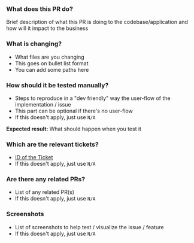 ### What does this PR do?

Brief description of what this PR is doing to the codebase/application and how will it impact to the business

### What is changing?

- What files are you changing
- This goes on bullet list format
- You can add some paths here

### How should it be tested manually?

- Steps to reproduce in a "dev friendly" way the user-flow of the implementation / issue
- This part can be optional if there's no user-flow
- If this doesn't apply, just use `N/A`

**Expected result:** What should happen when you test it

### Which are the relevant tickets?

- [ID of the Ticket](https://link/to/ticket/in/some/platform)
- If this doesn't apply, just use `N/A`

### Are there any related PRs?

- List of any related PR(s)
- If this doesn't apply, just use `N/A`

### Screenshots

- List of screenshots to help test / visualize the issue / feature
- If this doesn't apply, just use `N/A`